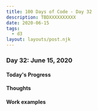 ```yaml
---
title: 100 Days of Code - Day 32
description: TBDXXXXXXXXXX
date: 2020-06-15
tags: 
  - d3
layout: layouts/post.njk
---
```


### Day 32: June 15, 2020

#### Today's Progress

#### Thoughts

#### Work examples
